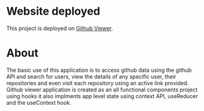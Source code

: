 # Website deployed

This project is deployed on [Github Viewer](https://github-finder-viewer.herokuapp.com/).

# About

The basic use of this application is to access github data using the github API and search for users, view the details of any specific user, their repositories and even visit each repository using an active link provided. Github viewer application is created as an all functional components project using hooks it also implments app level state using context API, useReducer and the useContext hook.
